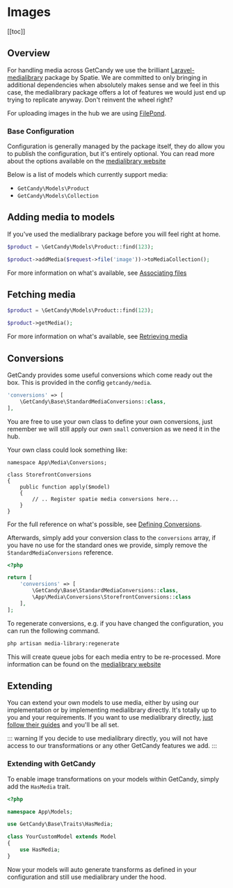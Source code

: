 # Images

[[toc]]

## Overview

For handling media across GetCandy we use the brilliant [Laravel-medialibrary](https://spatie.be/docs/laravel-medialibrary) package by Spatie. We are committed to only bringing in additional dependencies when absolutely makes sense and we feel in this case, the medialibrary package offers a lot of features we would just end up trying to replicate anyway. Don't reinvent the wheel right?

For uploading images in the hub we are using [FilePond](https://pqina.nl).

### Base Configuration

Configuration is generally managed by the package itself, they do allow you to publish the configuration, but it's entirely optional. You can read more about the options available on the [medialibrary website](https://spatie.be/docs/laravel-medialibrary/v9/installation-setup)

Below is a list of models which currently support media:

- `GetCandy\Models\Product`
- `GetCandy\Models\Collection`

## Adding media to models

If you've used the medialibrary package before you will feel right at home.

```php
$product = \GetCandy\Models\Product::find(123);

$product->addMedia($request->file('image'))->toMediaCollection();
```

For more information on what's available, see [Associating files](https://spatie.be/docs/laravel-medialibrary/v9/basic-usage/associating-files)

## Fetching media

```php
$product = \GetCandy\Models\Product::find(123);

$product->getMedia();
```
For more information on what's available, see [Retrieving media](https://spatie.be/docs/laravel-medialibrary/v9/basic-usage/retrieving-media)

## Conversions

GetCandy provides some useful conversions which come ready out the box. This is provided in the config `getcandy/media`.

```php
'conversions' => [
    \GetCandy\Base\StandardMediaConversions::class,
],
```

You are free to use your own class to define your own conversions, just remember we will still apply our own `small` conversion as we need it in the hub.

Your own class could look something like:

```
namespace App\Media\Conversions;

class StorefrontConversions
{
    public function apply($model)
    {
        // .. Register spatie media conversions here...
    }
}
```

For the full reference on what's possible, see [Defining Conversions](https://spatie.be/docs/laravel-medialibrary/v10/converting-images/defining-conversions).

Afterwards, simply add your conversion class to the `conversions` array, if you have no use for the standard ones we provide, simply remove the `StandardMediaConversions` reference.

```php
<?php

return [
    'conversions' => [
        \GetCandy\Base\StandardMediaConversions::class,
        \App\Media\Conversions\StorefrontConversions::class
    ],
];
```

To regenerate conversions, e.g. if you have changed the configuration, you can run the following command.

```sh
php artisan media-library:regenerate
```

This will create queue jobs for each media entry to be re-processed. More information can be found on the [medialibrary website](https://spatie.be/docs/laravel-medialibrary/v9/converting-images/regenerating-images)


## Extending

You can extend your own models to use media, either by using our implementation or by implementing medialibrary directly. It's totally up to you and your requirements. If you want to use medialibrary directly, [just follow their guides](https://spatie.be/docs/laravel-medialibrary/v9/basic-usage/preparing-your-model) and you'll be all set.

::: warning
If you decide to use medialibrary directly, you will not have access to our transformations or any other GetCandy features we add.
:::

### Extending with GetCandy

To enable image transformations on your models within GetCandy, simply add the `HasMedia` trait.

```php
<?php

namespace App\Models;

use GetCandy\Base\Traits\HasMedia;

class YourCustomModel extends Model
{
    use HasMedia;
}
```

Now your models will auto generate transforms as defined in your configuration and still use medialibrary under the hood.
